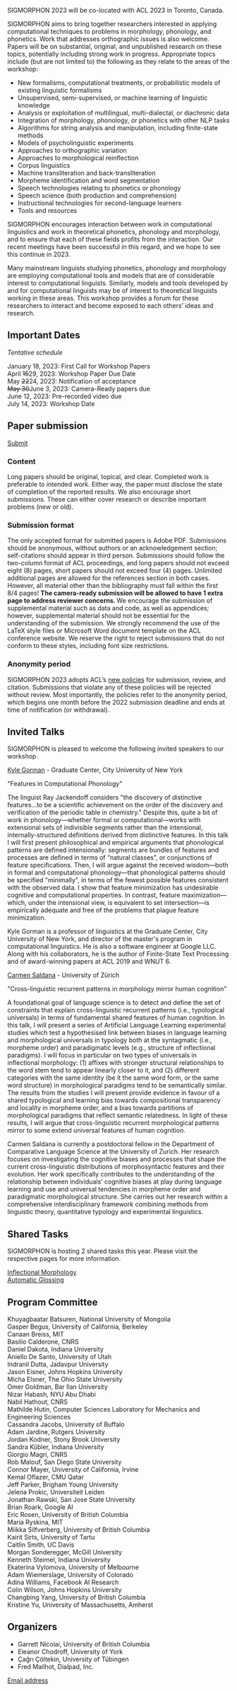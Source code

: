 SIGMORPHON 2023 will be co-located with ACL 2023 in Toronto, Canada. <br>


SIGMORPHON aims to bring together researchers interested in applying computational techniques
to problems in morphology, phonology, and phonetics. Work that addresses orthographic issues is also welcome.
Papers will be on substantial, original, and unpublished research on these topics,
potentially including strong work in progress. Appropriate topics include (but are not limited to) the
following as they relate to the areas of the workshop:

- New formalisms, computational treatments, or probabilistic models of existing linguistic formalisms
- Unsupervised, semi-supervised, or machine learning of linguistic knowledge
- Analysis or exploitation of multilingual, multi-dialectal, or diachronic data
- Integration of morphology, phonology, or phonetics with other NLP tasks
- Algorithms for string analysis and manipulation, including finite-state methods
- Models of psycholinguistic experiments
- Approaches to orthographic variation
- Approaches to morphological reinflection
- Corpus linguistics
- Machine transliteration and back-transliteration
- Morpheme identification and word segmentation
- Speech technologies relating to phonetics or phonology
- Speech science (both production and comprehension)
- Instructional technologies for second-language learners
- Tools and resources

SIGMORPHON encourages interaction between work in computational linguistics
and work in theoretical phonetics, phonology and morphology, and to ensure that
each of these fields profits from the interaction. Our recent meetings have been
successful in this regard, and we hope to see this continue in 2023.

Many mainstream linguists studying phonetics, phonology and morphology
are employing computational tools and models that are of
considerable interest to computational linguists. Similarly, models and tools developed by
and for computational linguists may be of interest to theoretical linguists working in these areas.
This workshop provides a forum for these researchers to interact
and become exposed to each others’ ideas and research.





## Important Dates 

*Tentative schedule*

January 18, 2023: First Call for Workshop Papers <br>
April ~~15~~29, 2023: Workshop Paper Due Date <br>
May ~~22~~24, 2023: Notification of acceptance <br>
~~May 30~~June 3, 2023: Camera-Ready papers due <br>
June 12, 2023: Pre-recorded video due <br>
July 14, 2023: Workshop Date <br>

## Paper submission

[Submit](https://softconf.com/acl2023/sigmorphon/)

### Content

Long papers should be original, topical, and clear. Completed work is preferable to intended work.
Either way, the paper must disclose the state of completion of the reported results.
We also encourage short submissions. These can either cover research or describe
important problems (new or old).

### Submission format

The only accepted format for submitted papers is Adobe PDF. Submissions should be anonymous,
without authors or an acknowledgement section; self-citations should appear in third person.
Submissions should follow the two-column format of ACL proceedings,
and long papers should not exceed eight (8) pages, short papers should not exceed four (4) pages.
Unlimited additional pages are allowed for the references section in both cases.
However, all material other than the bibliography must fall within the first 8/4 pages!
<strong> The camera-ready submission will be allowed to have 1 extra page to address reviewer concerns. </strong>
We encourage the submission of supplemental material such as data and code,
as well as appendices; however, supplemental material should not be essential
for the understanding of the submission.
We strongly recommend the use of the LaTeX style files or Microsoft Word document
template on the ACL conference website. We reserve the right to reject submissions
that do not conform to these styles, including font size restrictions.

### Anonymity period

SIGMORPHON 2023 adopts ACL’s [new policies](aclweb.org/adminwiki/index.php?title=ACL_Policies_for_Submission,_Review_and_Citation) for submission, review, and citation.
Submissions that violate any of these policies will be rejected without review.
Most importantly, the policies refer to the anonymity period, which begins
one month before the 2022 submission deadline and ends at time of notification (or withdrawal).



## Invited Talks

SIGMORPHON is pleased to welcome the following invited speakers to our workshop.

[Kyle Gorman](https://wellformedness.com/) - Graduate Center, City University of New York <br>

"Features in Computational Phonology" <br>

The linguist Ray Jackendoff considers "the discovery of distinctive features…to be a scientific achievement on the order of the discovery and verification of the periodic table in chemistry." Despite this, quite a bit of work in phonology—whether formal or computational—works with extensional sets of indivisible segments rather than the intensional, internally-structured definitions derived from distinctive features. In this talk I will first present philosophical and empirical arguments that phonological patterns are defined intensionally: segments are bundles of features and processes are defined in terms of “natural classes”, or conjunctions of feature specifications. Then, I will argue against the received wisdom—both in formal and computational phonology—that phonological patterns should be specified "minimally", in terms of the fewest possible features consistent with the observed data. I show that feature minimization has undesirable cognitive and computational properties. In contrast, feature maximization—which, under the intensional view, is equivalent to set intersection—is empirically adequate and free of the problems that plague feature minimization. <br>

Kyle Gorman is a professor of linguistics at the Graduate Center, City University of New York, and director of the master's program in computational linguistics. He is also a software engineer at Google LLC. Along with his collaborators, he is the author of Finite-State Text Processing and of award-winning papers at ACL 2019 and WNUT 6. 


[Carmen Saldana](https://sites.google.com/site/ccsaldanaevoling/) - University of Zürich <br>

"Cross-linguistic recurrent patterns in morphology mirror human cognition" <br>

A foundational goal of language science is to detect and define the set of constraints that explain cross-linguistic recurrent patterns (i.e., typological universals) in terms of fundamental shared features of human cognition. In this talk, I will present a series of Artificial Language Learning experimental studies which test a hypothesised link between biases in language learning and morphological universals in typology both at the syntagmatic (i.e., morpheme order) and paradigmatic levels (e.g., structure of inflectional paradigms). I will focus in particular on two types of universals in inflectional morphology:  (1) affixes with stronger structural relationships to the word stem tend to appear linearly closer to it, and (2) different categories with the same identity  (be it the same word form, or the same word structure) in morphological paradigms tend to be semantically similar. The results from the studies I will present provide evidence in favour of a shared typological and learning bias towards compositional transparency and locality in morpheme order, and a bias towards partitions of morphological paradigms that reflect semantic relatedness. In light of these results, I will argue that cross-linguistic recurrent morphological patterns mirror to some extend universal features of human cognition. <br>

Carmen Saldana is currently a postdoctoral fellow in the Department of Comparative Language Science at the University of Zurich. Her research focuses on investigating the cognitive biases and processes that shape the current cross-linguistic distributions of morphosyntactic features and their evolution. Her work specifically contributes to the understanding of the relationship between individuals’ cognitive biases at play during language learning and use and universal tendencies in morpheme order and paradigmatic morphological structure. She carries out her research within a comprehensive interdisciplinary framework combining methods from linguistic theory, quantitative typology and experimental linguistics. <br>



## Shared Tasks

SIGMORPHON is hosting 2 shared tasks this year.  Please visit the respective pages for more information.

[Inflectional Morphology](https://github.com/sigmorphon/2022InflectionST) <br>
[Automatic Glossing](https://github.com/sigmorphon/2023glossingST) <br>

## Program Committee

Khuyagbaatar Batsuren, National University of Mongolia <br>
Gasper Begus, University of California, Berkeley <br>
Canaan Breiss, MIT <br>
Basilio Calderone, CNRS <br>
Daniel Dakota, Indiana University <br>
Aniello De Santo, University of Utah <br>
Indranil Dutta, Jadavpur University <br>
Jason Eisner, Johns Hopkins University <br>
Micha Elsner, The Ohio State University <br>
Omer Goldman, Bar Ilan University <br>
Nizar Habash, NYU Abu Dhabi <br>
Nabil Hathout, CNRS <br>
Mathilde Hutin, Computer Sciences Laboratory for Mechanics and Engineering Sciences <br>
Cassandra Jacobs, University of Buffalo <br>
Adam Jardine, Rutgers University <br>
Jordan Kodner, Stony Brook University <br>
Sandra Kübler, Indiana University <br>
Giorgio Magri, CNRS <br>
Rob Malouf, San Diego State University <br>
Connor Mayer, University of California, Irvine <br>
Kemal Oflazer, CMU Qatar <br>
Jeff Parker, Brigham Young University <br>
Jelena Prokic, Universiteit Leiden <br>
Jonathan Rawski, San Jose State University <br>
Brian Roark, Google AI <br>
Eric Rosen, University of British Columbia <br>
Maria Ryskina, MIT <br>
Miikka Silfverberg, University of British Columbia <br>
Kairit Sirts, University of Tartu <br>
Caitlin Smith, UC Davis <br>
Morgan Sonderegger, McGill University <br>
Kenneth Steimel, Indiana University <br>
Ekaterina Vylomova, University of Melbourne <br>
Adam Wiemerslage, University of Colorado <br>
Adina Williams, Facebook AI Research <br>
Colin Wilson, Johns Hopkins University <br>
Changbing Yang, University of British Columbia <br>
Kristine Yu, University of Massachusetts, Amherst <br>


## Organizers

- Garrett Nicolai, University of British Columbia <br>
- Eleanor Chodroff, University of York <br>
- Çağrı Çöltekin, University of Tübingen <br>
- Fred Mailhot, Dialpad, Inc.

[Email address](mailto:sigmorphon@gmail.com)

